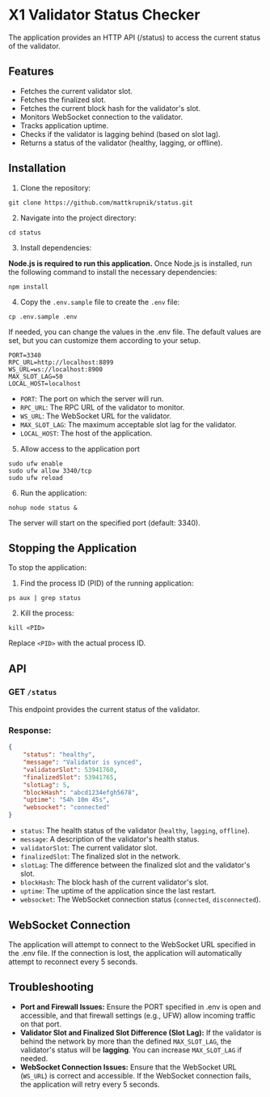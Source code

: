 # X1 Validator Status Checker

The application provides an HTTP API (/status) to access the current status of the validator.

## Features

- Fetches the current validator slot.
- Fetches the finalized slot.
- Fetches the current block hash for the validator's slot.
- Monitors WebSocket connection to the validator.
- Tracks application uptime.
- Checks if the validator is lagging behind (based on slot lag).
- Returns a status of the validator (healthy, lagging, or offline).

## Installation

1. Clone the repository:
```
git clone https://github.com/mattkrupnik/status.git
```

2. Navigate into the project directory:
```
cd status
```

3. Install dependencies:

**Node.js is required to run this application.** Once Node.js is installed, run the following command to install the necessary dependencies:
```
npm install
```

4. Copy the `.env.sample` file to create the `.env` file:
```
cp .env.sample .env
```
If needed, you can change the values in the .env file. The default values are set, but you can customize them according to your setup.

```dotenv
PORT=3340
RPC_URL=http://localhost:8899
WS_URL=ws://localhost:8900
MAX_SLOT_LAG=50
LOCAL_HOST=localhost
```
- `PORT`: The port on which the server will run.
- `RPC_URL`: The RPC URL of the validator to monitor.
- `WS_URL`: The WebSocket URL for the validator.
- `MAX_SLOT_LAG`: The maximum acceptable slot lag for the validator.
- `LOCAL_HOST`: The host of the application.

5. Allow access to the application port
```shell
sudo ufw enable
sudo ufw allow 3340/tcp
sudo ufw reload
```
6. Run the application:
```shell
nohup node status &
```
The server will start on the specified port (default: 3340).
## Stopping the Application
To stop the application:

1. Find the process ID (PID) of the running application:
```shell
ps aux | grep status
```
2. Kill the process:
```shell
kill <PID>
```
Replace `<PID>` with the actual process ID.
## API
### GET `/status`
This endpoint provides the current status of the validator.

### Response:
```json
{
    "status": "healthy",
    "message": "Validator is synced",
    "validatorSlot": 53941760,
    "finalizedSlot": 53941765,
    "slotLag": 5,
    "blockHash": "abcd1234efgh5678",
    "uptime": "54h 10m 45s",
    "websocket": "connected"
}
```

- `status`: The health status of the validator (`healthy`, `lagging`, `offline`).
- `message`: A description of the validator's health status.
- `validatorSlot`: The current validator slot.
- `finalizedSlot`: The finalized slot in the network.
- `slotLag`: The difference between the finalized slot and the validator's slot.
- `blockHash`: The block hash of the current validator's slot.
- `uptime`: The uptime of the application since the last restart.
- `websocket`: The WebSocket connection status (`connected`, `disconnected`).

## WebSocket Connection

The application will attempt to connect to the WebSocket URL specified in the .env file. If the connection is lost, the application will automatically attempt to reconnect every 5 seconds.

## Troubleshooting

- **Port and Firewall Issues:** Ensure the PORT specified in .env is open and accessible, and that firewall settings (e.g., UFW) allow incoming traffic on that port.
- **Validator Slot and Finalized Slot Difference (Slot Lag):** If the validator is behind the network by more than the defined `MAX_SLOT_LAG`, the validator's status will be **lagging**. You can increase `MAX_SLOT_LAG` if needed.
- **WebSocket Connection Issues:** Ensure that the WebSocket URL (`WS_URL`) is correct and accessible. If the WebSocket connection fails, the application will retry every 5 seconds.
